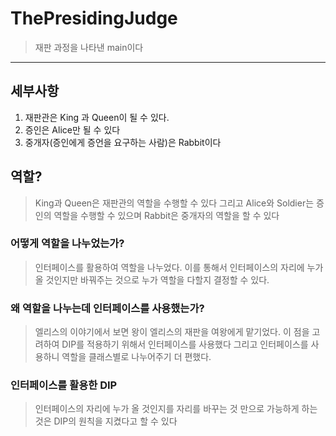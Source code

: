 # ThePresidingJudge
> 재판 과정을 나타낸 main이다
---
## 세부사항
1. 재판관은 King 과 Queen이 될 수 있다.
2. 증인은 Alice만 될 수 있다
3. 중개자(증인에게 증언을 요구하는 사람)은 Rabbit이다

## 역할?
> King과 Queen은 재판관의 역할을 수행할 수 있다
> 그리고 Alice와 Soldier는 증인의 역할을 수행할 수 있으며
> Rabbit은 중개자의 역할을 할 수 있다
### 어떻게 역할을 나누었는가?
> 인터페이스를 활용하여 역할을 나누었다. 
> 이를 통해서 인터페이스의 자리에 누가 올 것인지만 바꿔주는 것으로 누가 역할을 다할지 결정할 수 있다.

### 왜 역할을 나누는데 인터페이스를 사용했는가?
> 엘리스의 이야기에서 보면 왕이 엘리스의 재판을 여왕에게 맡기었다. 이 점을 고려하여 DIP를 적용하기 위해서 인터페이스를 사용했다
> 그리고 인터페이스를 사용하니 역할을 클래스별로 나누어주기 더 편했다.
 
### 인터페이스를 활용한 DIP
> 인터페이스의 자리에 누가 올 것인지를 자리를 바꾸는 것 만으로 가능하게 하는 것은 DIP의 원칙을 지켰다고 할 수 있다

